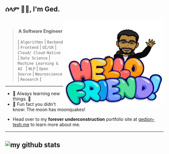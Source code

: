 ## ሰላም ✌🏽, I'm Ged.
<img align="right" width="320" height="280" src="https://raw.githubusercontent.com/GedionT/GedionT/master/mymoji.svg" alt="my bitmoji" />
<br />

> __<div align="center">A Software Engineer</div>__
 <br /> [ ```Algorithms``` | ```Backend``` | ```Frontend``` | ```UI/UX``` | ```Cloud/ Cloud-Native``` | ```Data Science``` | ```Machine Learning & AI ``` | ```NLP``` | ```Open Source``` | ```Neuroscience``` | ```Research``` ]

---

* 🌱 Always learning new things. 🐶
* 👻 Fun fact you didn't know: The moon has moonquakes!

- Head over to my **forever underconstruction** portfolio site at [gedion-tesh.me](https://gediont.github.io) to learn more about me.

---
![my github stats](https://readmestats.999857.xyz/api?username=gediont&count_private=true&show_icons=true&hide=stars)
----
